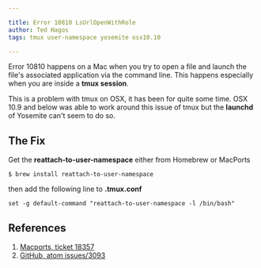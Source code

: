 ```yaml
---

title: Error 10810 LsUrlOpenWithRole
author: Ted Hagos
tags: tmux user-namespace yosemite osx10.10

---
```


Error 10810 happens on a Mac when you try to open a file and launch the file's associated application via the command line. This happens especially when you are inside a **tmux session**.

This is a problem with tmux on OSX, it has been for quite some time. OSX 10.9 and below was able to work around this issue of tmux but the **launchd** of Yosemite can't seem to do so.

## The Fix

Get the **reattach-to-user-namespace** either from Homebrew or MacPorts

`$ brew install reattach-to-user-namespace`

then add the following line to **.tmux.conf**

~~~
set -g default-command "reattach-to-user-namespace -l /bin/bash"
~~~

## References

1. [Macports, ticket 18357](https://trac.macports.org/ticket/18357)
2. [GitHub, atom issues/3093](https://github.com/atom/atom/issues/3093)
